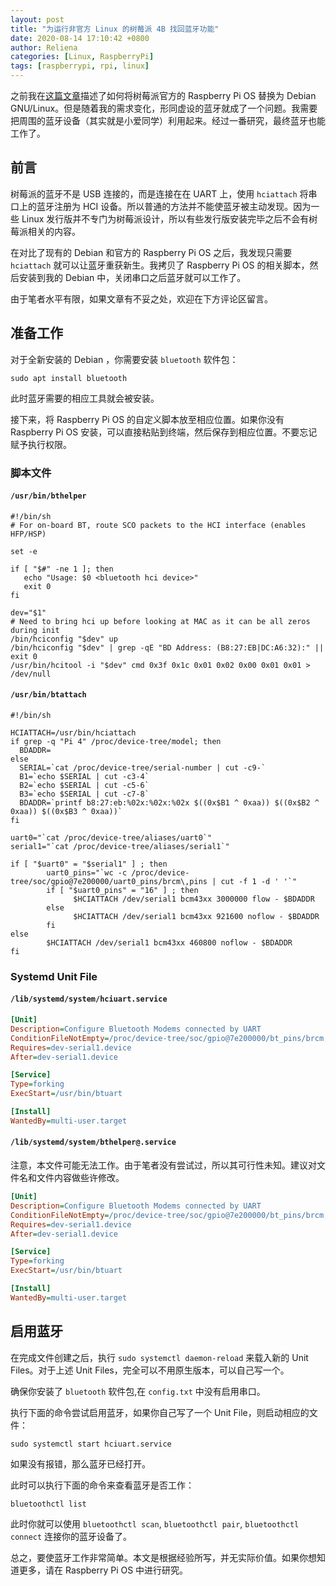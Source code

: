 ```yaml
---
layout: post
title: "为运行非官方 Linux 的树莓派 4B 找回蓝牙功能"
date: 2020-08-14 17:10:42 +0800
author: Reliena
categories: [Linux, RaspberryPi]
tags: [raspberrypi, rpi, linux]
---
```


[former-article]:/posts/rpi-debian/

之前我在[这篇文章][former-article]描述了如何将树莓派官方的 Raspberry Pi OS 替换为 Debian GNU/Linux。但是随着我的需求变化，形同虚设的蓝牙就成了一个问题。我需要把周围的蓝牙设备（其实就是小爱同学）利用起来。经过一番研究，最终蓝牙也能工作了。

## 前言

树莓派的蓝牙不是 USB 连接的，而是连接在在 UART 上，使用 `hciattach` 将串口上的蓝牙注册为 HCI 设备。所以普通的方法并不能使蓝牙被主动发现。因为一些 Linux 发行版并不专门为树莓派设计，所以有些发行版安装完毕之后不会有树莓派相关的内容。

在对比了现有的 Debian 和官方的 Raspberry Pi OS 之后，我发现只需要 `hciattach` 就可以让蓝牙重获新生。我拷贝了 Raspberry Pi OS 的相关脚本，然后安装到我的 Debian 中，关闭串口之后蓝牙就可以工作了。

由于笔者水平有限，如果文章有不妥之处，欢迎在下方评论区留言。

## 准备工作

对于全新安装的 Debian ，你需要安装 `bluetooth` 软件包：

```shell
sudo apt install bluetooth
```

此时蓝牙需要的相应工具就会被安装。

接下来，将 Raspberry Pi OS 的自定义脚本放至相应位置。如果你没有 Raspberry Pi OS 安装，可以直接粘贴到终端，然后保存到相应位置。不要忘记赋予执行权限。

### 脚本文件

#### `/usr/bin/bthelper` 

```shell
#!/bin/sh
# For on-board BT, route SCO packets to the HCI interface (enables HFP/HSP)

set -e

if [ "$#" -ne 1 ]; then
   echo "Usage: $0 <bluetooth hci device>"
   exit 0
fi

dev="$1"
# Need to bring hci up before looking at MAC as it can be all zeros during init
/bin/hciconfig "$dev" up
/bin/hciconfig "$dev" | grep -qE "BD Address: (B8:27:EB|DC:A6:32):" || exit 0
/usr/bin/hcitool -i "$dev" cmd 0x3f 0x1c 0x01 0x02 0x00 0x01 0x01 > /dev/null
```

#### `/usr/bin/btattach` 

```shell
#!/bin/sh

HCIATTACH=/usr/bin/hciattach
if grep -q "Pi 4" /proc/device-tree/model; then
  BDADDR=
else
  SERIAL=`cat /proc/device-tree/serial-number | cut -c9-`
  B1=`echo $SERIAL | cut -c3-4`
  B2=`echo $SERIAL | cut -c5-6`
  B3=`echo $SERIAL | cut -c7-8`
  BDADDR=`printf b8:27:eb:%02x:%02x:%02x $((0x$B1 ^ 0xaa)) $((0x$B2 ^ 0xaa)) $((0x$B3 ^ 0xaa))`
fi

uart0="`cat /proc/device-tree/aliases/uart0`"
serial1="`cat /proc/device-tree/aliases/serial1`"

if [ "$uart0" = "$serial1" ] ; then
        uart0_pins="`wc -c /proc/device-tree/soc/gpio@7e200000/uart0_pins/brcm\,pins | cut -f 1 -d ' '`"
        if [ "$uart0_pins" = "16" ] ; then
              $HCIATTACH /dev/serial1 bcm43xx 3000000 flow - $BDADDR
        else
              $HCIATTACH /dev/serial1 bcm43xx 921600 noflow - $BDADDR
        fi
else
        $HCIATTACH /dev/serial1 bcm43xx 460800 noflow - $BDADDR
fi
```

### Systemd Unit File

#### `/lib/systemd/system/hciuart.service`

```ini
[Unit]
Description=Configure Bluetooth Modems connected by UART
ConditionFileNotEmpty=/proc/device-tree/soc/gpio@7e200000/bt_pins/brcm,pins
Requires=dev-serial1.device
After=dev-serial1.device

[Service]
Type=forking
ExecStart=/usr/bin/btuart

[Install]
WantedBy=multi-user.target
```

#### `/lib/systemd/system/bthelper@.service`

注意，本文件可能无法工作。由于笔者没有尝试过，所以其可行性未知。建议对文件名和文件内容做些许修改。

```ini
[Unit]
Description=Configure Bluetooth Modems connected by UART
ConditionFileNotEmpty=/proc/device-tree/soc/gpio@7e200000/bt_pins/brcm,pins
Requires=dev-serial1.device
After=dev-serial1.device

[Service]
Type=forking
ExecStart=/usr/bin/btuart

[Install]
WantedBy=multi-user.target
```

## 启用蓝牙

在完成文件创建之后，执行 `sudo systemctl daemon-reload` 来载入新的 Unit Files。对于上述 Unit Files，完全可以不用原生版本，可以自己写一个。

确保你安装了 `bluetooth` 软件包,在 `config.txt` 中没有启用串口。

执行下面的命令尝试启用蓝牙，如果你自己写了一个 Unit File，则启动相应的文件：

```shell
sudo systemctl start hciuart.service
```

如果没有报错，那么蓝牙已经打开。

此时可以执行下面的命令来查看蓝牙是否工作：

```shell
bluetoothctl list
```

此时你就可以使用 `bluetoothctl scan`, `bluetoothctl pair`, `bluetoothctl connect` 连接你的蓝牙设备了。

总之，要使蓝牙工作非常简单。本文是根据经验所写，并无实际价值。如果你想知道更多，请在 Raspberry Pi OS 中进行研究。
